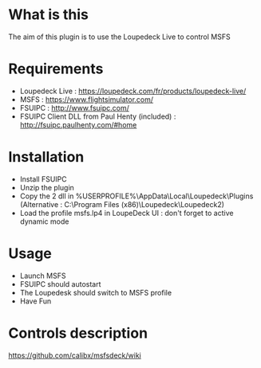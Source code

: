 # What is this
The aim of this plugin is to use the Loupedeck Live to control MSFS
# Requirements
* Loupedeck Live : https://loupedeck.com/fr/products/loupedeck-live/
* MSFS : https://www.flightsimulator.com/
* FSUIPC : http://www.fsuipc.com/
* FSUIPC Client DLL from Paul Henty (included) : http://fsuipc.paulhenty.com/#home
# Installation
* Install FSUIPC
* Unzip the plugin
* Copy the 2 dll in %USERPROFILE%\AppData\Local\Loupedeck\Plugins (Alternative : C:\Program Files (x86)\Loupedeck\Loupedeck2)
* Load the profile msfs.lp4 in LoupeDeck UI : don't forget to active dynamic mode
# Usage
* Launch MSFS
* FSUIPC should autostart
* The Loupedesk should switch to MSFS profile
* Have Fun
# Controls description
https://github.com/calibx/msfsdeck/wiki